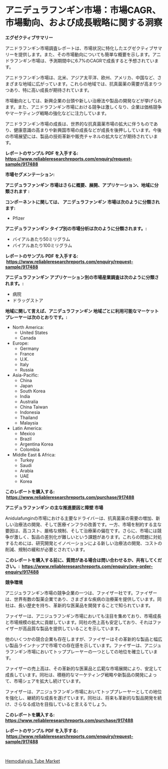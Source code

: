 <p><h1>アニデュラフンギン市場：市場CAGR、市場動向、および成長戦略に関する洞察</h1></p><p><strong>エグゼクティブサマリー</strong></p>
<p><p>アニドラフンギン市場調査レポートは、市場状況に特化したエグゼクティブサマリーを提供します。また、その市場動向についても簡単な概要を示します。アニドラフンギン市場は、予測期間中に6.7%のCAGRで成長すると予想されています。</p><p>アニドラフンギン市場は、北米、アジア太平洋、欧州、アメリカ、中国など、さまざまな地域に広がっています。これらの地域では、抗真菌薬の需要が高まりつつあり、特に高い成長が期待されています。</p><p>市場動向としては、新興企業の台頭や新しい治療法や製品の開発などが挙げられます。また、アニドラフンギン市場における競争は激しくなり、企業は価格競争やマーケティング戦略の強化などに注力しています。</p><p>アニドラフンギン市場の成長は、世界的な抗真菌薬市場の拡大に伴うものであり、健康意識の高まりや新興国市場の成長などが成長を後押ししています。今後の市場展望には、製品の技術革新や販売チャネルの拡大などが期待されています。</p></p>
<p><strong>レポートのサンプル PDF を入手する: <a href="https://www.reliableresearchreports.com/enquiry/request-sample/917488">https://www.reliableresearchreports.com/enquiry/request-sample/917488</a></strong></p>
<p><strong>市場セグメンテーション:</strong></p>
<p><strong> アニデュラファンギン 市場はさらに概要、展開、アプリケーション、地域に分類されます :</strong></p>
<p><strong>コンポーネントに関しては、 アニデュラファンギン 市場は次のように分類されます: &nbsp;</strong></p>
<p><ul><li>Pfizer</li></ul></p>
<p><strong> アニデュラファンギン タイプ別の市場分析は次のように分類されます。:</strong></p>
<p><ul><li>バイアルあたり50ミリグラム</li><li>バイアルあたり100ミリグラム</li></ul></p>
<p><strong>レポートのサンプル PDF を入手する: &nbsp;<a href="https://www.reliableresearchreports.com/enquiry/request-sample/917488">https://www.reliableresearchreports.com/enquiry/request-sample/917488</a></strong></p>
<p><strong> アニデュラファンギン アプリケーション別の市場産業調査は次のように分類されます。:</strong></p>
<p><ul><li>病院</li><li>ドラッグストア</li></ul></p>
<p><strong>地域に関して言えば、アニデュラファンギン 地域ごとに利用可能なマーケットプレーヤーは次のとおりです。:</strong></p>
<p><ul>
    <li>
        North America:
        <ul>
            <li>United States</li>
            <li>Canada</li>
        </ul>
    </li>
    <li>
        Europe:
        <ul>
            <li>Germany</li>
            <li>France</li>
            <li>U.K.</li>
            <li>Italy</li>
            <li>Russia</li>
        </ul>
    </li>
    <li>
        Asia-Pacific:
        <ul>
            <li>China</li>
            <li>Japan</li>
            <li>South Korea</li>
            <li>India</li>
            <li>Australia</li>
            <li>China Taiwan</li>
            <li>Indonesia</li>
            <li>Thailand</li>
            <li>Malaysia</li>
        </ul>
    </li>
    <li>
        Latin America:
        <ul>
            <li>Mexico</li>
            <li>Brazil</li>
            <li>Argentina Korea</li>
            <li>Colombia</li>
        </ul>
    </li>
    <li>
        Middle East & Africa:
        <ul>
            <li>Turkey</li>
            <li>Saudi</li>
            <li>Arabia</li>
            <li>UAE</li>
            <li>Korea</li>
        </ul>
    </li>
    </ul></p>
<p><strong>このレポートを購入する: &nbsp;<a href="https://www.reliableresearchreports.com/purchase/917488">https://www.reliableresearchreports.com/purchase/917488</a></strong></p>
<p><strong>アニデュラファンギン の主な推進要因と障壁 市場</strong></p>
<p><p>Anidulafunginの市場における主要なドライバーは、抗真菌薬の需要の増加、新しい治療法の開発、そして医療インフラの改善です。一方、市場を制約する主な要因は、高コスト、厳格な規制、そして治療薬の偏在です。さらに、市場には競争が激しく、製品の差別化が難しいという課題があります。これらの問題に対処するためには、研究開発とイノベーションによる新しい治療法の開発、コストの削減、規制の緩和が必要とされています。</p></p>
<p><strong>このレポートを購入する前に、質問がある場合は問い合わせるか、共有してください。:&nbsp; <a href="https://www.reliableresearchreports.com/enquiry/pre-order-enquiry/917488">https://www.reliableresearchreports.com/enquiry/pre-order-enquiry/917488</a></strong></p>
<p><strong>競争環境</strong></p>
<p><p>アニジュラフンギン市場の競争企業の一つは、ファイザー社です。ファイザーは、世界有数の製薬企業であり、さまざまな疾病の治療薬を提供しています。同社は、長い歴史を持ち、革新的な医薬品を開発することで知られています。</p><p>ファイザーは、アニジュラフンギン市場においても注目を集めており、市場成長と市場規模の拡大に貢献しています。同社の売上高も安定しており、それはファイザーが高品質な製品を提供していることを示しています。</p><p>他のいくつかの競合企業も存在しますが、ファイザーはその革新的な製品と幅広い製品ラインナップで市場での存在感を示しています。ファイザーは、アニジュラフンギン市場においてトッププレーヤーの一つとしての地位を確立しています。</p><p>ファイザーの売上高は、その革新的な医薬品と広範な市場展開により、安定して成長しています。同社は、積極的なマーケティング戦略や新製品の開発によって、市場シェアを拡大し続けています。</p><p>ファイザーは、アニジュラフンギン市場においてトッププレーヤーとしての地位を強化し、継続的な成長を遂げています。同社は、将来も革新的な製品開発を続け、さらなる成功を目指していると言えるでしょう。</p></p>
<p><strong>このレポートを購入する: &nbsp; <a href="https://www.reliableresearchreports.com/purchase/917488">https://www.reliableresearchreports.com/purchase/917488</a></strong></p>
<p><strong>レポートのサンプル PDF を入手する: &nbsp;<a href="https://www.reliableresearchreports.com/enquiry/request-sample/917488">https://www.reliableresearchreports.com/enquiry/request-sample/917488</a></strong><strong></strong></p>
<p>&nbsp;</p>
<p><p><a href="https://github.com/Alonsoolds3wq1d81czn8rbol/Market-Research-Report-List-1/blob/main/hemodialysis-tube-market.md">Hemodialysis Tube Market</a></p></p>